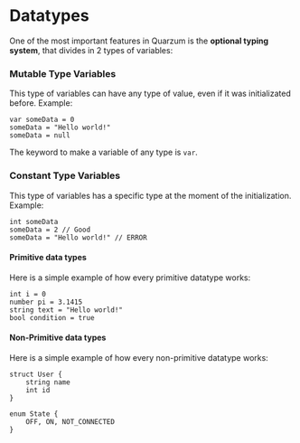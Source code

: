 # Datatypes

One of the most important features in Quarzum is the **optional typing system**, that divides in 2 types of variables:

### Mutable Type Variables

This type of variables can have any type of value, even if it was initializated before. Example:

``` 
var someData = 0
someData = "Hello world!"
someData = null
```

The keyword to make a variable of any type is `var`.

### Constant Type Variables

This type of variables has a specific type at the moment of the initialization. Example:

```
int someData
someData = 2 // Good
someData = "Hello world!" // ERROR

```

#### Primitive data types

Here is a simple example of how every primitive datatype works:

```
int i = 0
number pi = 3.1415
string text = "Hello world!"
bool condition = true
```

#### Non-Primitive data types

Here is a simple example of how every non-primitive datatype works:

```
struct User {
    string name
    int id
}

enum State {
    OFF, ON, NOT_CONNECTED
}
```